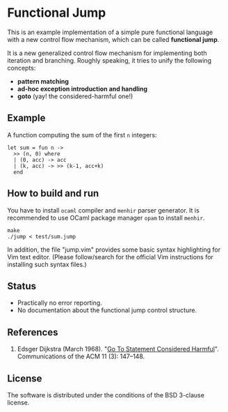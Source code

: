 
# Functional Jump

This is an example implementation of a simple pure functional language with
a new control flow mechanism, which can be called **functional jump**.

It is a new generalized control flow mechanism for implementing 
both iteration and branching. Roughly speaking, it tries to unify the following concepts:

  - **pattern matching**
  - **ad-hoc exception introduction and handling** 
  - **goto** (yay! the considered-harmful one!)

## Example

A function computing the sum of the first `n` integers:

    let sum = fun n ->
      >> (n, 0) where
      | (0, acc) -> acc
      | (k, acc) -> >> (k-1, acc+k)
      end

## How to build and run

You have to install `ocaml` compiler and `menhir` parser generator. 
It is recommended to use OCaml package manager `opam` to install `menhir`.

    make
    ./jump < test/sum.jump

In addition, the file "jump.vim" provides some basic syntax highlighting for Vim text editor. 
(Please follow/search for the official Vim instructions for installing such syntax files.)

## Status

  - Practically no error reporting.
  - No documentation about the functional jump control structure.

## References

1. Edsger Dijkstra (March 1968). "[Go To Statement Considered Harmful](http://www.u.arizona.edu/~rubinson/copyright_violations/Go_To_Considered_Harmful.html)".
Communications of the ACM 11 (3): 147–148. 

## License

The software is distributed under the conditions of the BSD 3-clause license.
